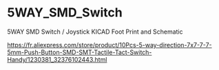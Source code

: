 # 5WAY_SMD_Switch

5WAY SMD Switch / Joystick
KICAD Foot Print and Schematic

https://fr.aliexpress.com/store/product/10Pcs-5-way-direction-7x7-7-7-5mm-Push-Button-SMD-SMT-Tactile-Tact-Switch-Handy/1230381_32376102443.html
